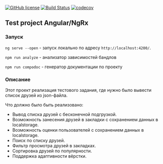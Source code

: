 [![GitHub license](https://img.shields.io/badge/license-MIT-green.svg)](https://github.com/BaryshevRS/ngrx-friends/blob/master/LICENSE)
[![Build Status](https://travis-ci.com/BaryshevRS/ngrx-friends.svg?branch=master)](https://travis-ci.com/BaryshevRS/ngrx-friends)
[![codecov](https://codecov.io/gh/BaryshevRS/ngrx-friends/branch/master/graph/badge.svg)](https://codecov.io/gh/BaryshevRS/ngrx-friends)

## Test project Angular/NgRx

### Запуск

`ng serve --open` - запуск локально по адресу `http://localhost:4200/`.  

`npm run analyze` - анализатор зависимостей бандлов

`npm run compodoc` - генератор документации по проекту
 
### Описание

Этот проект реализация тестового задания, где нужно было вывести список друзей из json-файла.

Что должно было быть реализовано:

- Вывод списка друзей с бесконечной подгрузкой.
- Возможность занесения друзей в закладки с сохранением данных в localstorage.
- Возможность оценки пользователей с сохранением данных в localstorage.
- Поиск по списку друзей.
- Фильтр просмотра друзей в закладках.
- Сортировка друзей по популярности.
- Поддержка адаптивности вёрстки.

